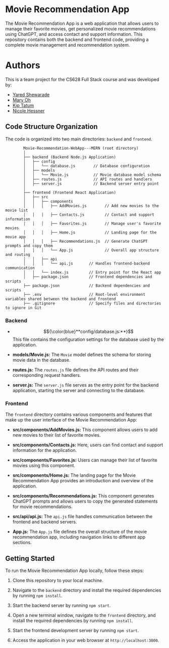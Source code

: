 # Movie Recommendation App

The Movie Recommendation App is a web application that allows users to manage their favorite movies, get personalized movie recommendations using ChatGPT, and access contact and support information. This repository contains both the backend and frontend code, providing a complete movie management and recommendation system.

# Authors

This is a team project for the CS628 Full Stack course and was developed by:

- [Yared Shewarade](https://github.com/yared-shewarade)
- [Mary Oh](https://github.com/maryoohhh)
- [Kip Tatum](https://github.com/KipTatumRepo)
- [Nicole Hessner](https://github.com/CityUhessnern)

## Code Structure Organization

The code is organized into two main directories: `backend` and `frontend`.

            Movie-Recommendation-WebApp---MERN (root directory)
            │
            ├── backend (Backend Node.js Application)
            │   ├── config
            │   │   └── database.js        // Database configuration
            │   ├── models
            │   │   └── Movie.js           // Movie database model schema
            │   ├── routes.js              // API routes and handlers
            │   ├── server.js              // Backend server entry point
            │
            ├── frontend (Frontend React Application)
            │   ├── src
            │   │   ├── components
            │   │   │   ├── AddMovies.js        // Add new movies to the movie list
            │   │   │   ├── Contacts.js         // Contact and support information
            │   │   │   ├── Favorites.js        // Manage user's favorite movies
            │   │   │   ├── Home.js             // Landing page for the movie app
            │   │   │   ├── Recommendations.js  // Generate ChatGPT prompts and copy them
            │   │   │   └── App.js              // Overall app structure and routing
            │   │   ├── api
            │   │   │   └── api.js       // Handles frontend-backend communication
            │   │   └── index.js         // Entry point for the React app
            │   ├── package.json         // Frontend dependencies and scripts
            ├── package.json             // Backend dependencies and scripts
            ├── .env                     // Root-level environment variables shared between the backend and frontend
            ├── .gitignore               // Specify files and directories to ignore in Git

### Backend

- $${\color{blue}**config/database.js:**}$$ This file contains the configuration settings for the database used by the application.

- **models/Movie.js:** The `Movie` model defines the schema for storing movie data in the database.

- **routes.js:** The `routes.js` file defines the API routes and their corresponding request handlers.

- **server.js:** The `server.js` file serves as the entry point for the backend application, starting the server and connecting to the database.

### Frontend

The `frontend` directory contains various components and features that make up the user interface of the Movie Recommendation App:

- **src/components/AddMovies.js:** This component allows users to add new movies to their list of favorite movies.

- **src/components/Contacts.js:** Here, users can find contact and support information for the application.

- **src/components/Favorites.js:** Users can manage their list of favorite movies using this component.

- **src/components/Home.js:** The landing page for the Movie Recommendation App provides an introduction and overview of the application.

- **src/components/Recommendations.js:** This component generates ChatGPT prompts and allows users to copy the generated statements for movie recommendations.

- **src/api/api.js:** The `api.js` file handles communication between the frontend and backend servers.

- **App.js:** The `App.js` file defines the overall structure of the movie recommendation app, including navigation links to different app sections.

## Getting Started

To run the Movie Recommendation App locally, follow these steps:

1. Clone this repository to your local machine.

2. Navigate to the `backend` directory and install the required dependencies by running `npm install`.

3. Start the backend server by running `npm start`.

4. Open a new terminal window, navigate to the `frontend` directory, and install the required dependencies by running `npm install`.

5. Start the frontend development server by running `npm start`.

6. Access the application in your web browser at `http://localhost:3000`.
